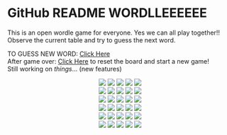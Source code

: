 # GitHub README WORDLLEEEEEE

This is an open wordle game for everyone. Yes we can all play together!!
Observe the current table and try to guess the next word.<br>

TO GUESS NEW WORD: [Click Here](https://github.com/pratyushgguptaa/pratyushgguptaa/issues/new?body=Just+enter+a+5+letter+word+in+the+title+after+%22Guess+%22+and+click+%22Submit+new+issue%22.+You+don%27t+need+to+do+anything+else+%3AD&title=WORDLE%3A+GUESS+) 
<br>
After game over: [Click Here](https://github.com/pratyushgguptaa/pratyushgguptaa/issues/new?title=WORDLE%3A+START+NEW+GAME&body=Dont+change+the+title.+If+the+game+is+over+new+game+will+be+loaded) to reset the board and start a new game!
<br>
Still working on *things*... (new features)

<!-- BOARD START --><div align="center">&nbsp;<img src="https://via.placeholder.com/100/3a3a3c/f?text=S">&nbsp;<img src="https://via.placeholder.com/100/3a3a3c/f?text=P">&nbsp;<img src="https://via.placeholder.com/100/b59f3b/f?text=O">&nbsp;<img src="https://via.placeholder.com/100/b59f3b/f?text=R">&nbsp;<img src="https://via.placeholder.com/100/3a3a3c/f?text=T"><br>&nbsp;<img src="https://via.placeholder.com/100/b59f3b/f?text=A">&nbsp;<img src="https://via.placeholder.com/100/3a3a3c/f?text=D">&nbsp;<img src="https://via.placeholder.com/100/3a3a3c/f?text=I">&nbsp;<img src="https://via.placeholder.com/100/3a3a3c/f?text=E">&nbsp;<img src="https://via.placeholder.com/100/3a3a3c/f?text=U"><br>&nbsp;<img src="https://via.placeholder.com/100/b59f3b/f?text=R">&nbsp;<img src="https://via.placeholder.com/100/538d4e/f?text=O">&nbsp;<img src="https://via.placeholder.com/100/b59f3b/f?text=A">&nbsp;<img src="https://via.placeholder.com/100/3a3a3c/f?text=C">&nbsp;<img src="https://via.placeholder.com/100/3a3a3c/f?text=H"><br>&nbsp;<img src="https://via.placeholder.com/100/3a3a3c/f?text=H">&nbsp;<img src="https://via.placeholder.com/100/3a3a3c/f?text=E">&nbsp;<img src="https://via.placeholder.com/100/3a3a3c/f?text=L">&nbsp;<img src="https://via.placeholder.com/100/3a3a3c/f?text=L">&nbsp;<img src="https://via.placeholder.com/100/b59f3b/f?text=O"><br>&nbsp;<img src="https://via.placeholder.com/100/3a3a3c/f?text=C">&nbsp;<img src="https://via.placeholder.com/100/538d4e/f?text=O">&nbsp;<img src="https://via.placeholder.com/100/538d4e/f?text=R">&nbsp;<img src="https://via.placeholder.com/100/538d4e/f?text=A">&nbsp;<img src="https://via.placeholder.com/100/3a3a3c/f?text=L"><br>&nbsp;<img src="https://via.placeholder.com/100/121213/f?text=+">&nbsp;<img src="https://via.placeholder.com/100/121213/f?text=+">&nbsp;<img src="https://via.placeholder.com/100/121213/f?text=+">&nbsp;<img src="https://via.placeholder.com/100/121213/f?text=+">&nbsp;<img src="https://via.placeholder.com/100/121213/f?text=+"><br></div>
<!-- BOARD END -->
